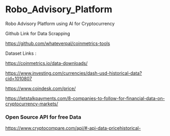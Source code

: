 # Robo_Advisory_Platform
Robo Advisory Platform using AI for Cryptocurrency

Github Link for Data Scrapping

https://github.com/whateverpal/coinmetrics-tools


Dataset Links :

https://coinmetrics.io/data-downloads/

https://www.investing.com/currencies/dash-usd-historical-data?cid=1010807

https://www.coindesk.com/price/

https://letstalkpayments.com/8-companies-to-follow-for-financial-data-on-cryptocurrency-markets/

### Open Source API for free Data

https://www.cryptocompare.com/api/#-api-data-pricehistorical-

